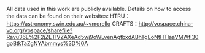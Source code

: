 All data used in this work are publicly available. Details on how to access the data can be found on their websites: 
HTRU：https://astronomy.swin.edu.au/~vmorello
CRAFTS：http://vospace.china-vo.org/vospace/sharefile?Ravu36E%2F2jZETIVZAXeAd5wj9oWLvenAgtbxdABhTgEoNtHTIaaVMWfl30goBtkTaZgNYAbmmys%3D%0A
